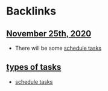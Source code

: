 
# Backlinks
## [November 25th, 2020](<November 25th, 2020.md>)
- There will be some [schedule tasks](<schedule tasks.md>)

## [types of tasks](<types of tasks.md>)
- [schedule tasks](<schedule tasks.md>)

